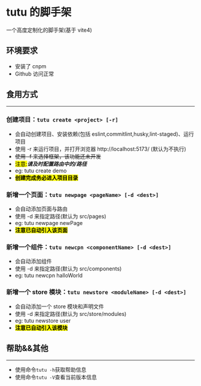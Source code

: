 # tutu 的脚手架

一个高度定制化的脚手架(基于 vite4)

## 环境要求

- 安装了 cnpm
- Github 访问正常

## 食用方式

---

### 创建项目：`tutu create <project> [-r]`

- 会自动创建项目、安装依赖(包括 eslint,commitlint,husky,lint-staged)、运行项目
- 使用 -r 来运行项目，并打开浏览器 http://localhost:5173/ (默认为不执行)
- ~~使用 -f 来选择框架，该功能还未开发~~
- <mark>注意:</mark>**_请及时配置路由中的/路径_**
- eg: tutu create demo
- <mark>**创建完成务必进入项目目录**</mark>

### 新增一个页面：`tutu newpage <pageName> [-d <dest>]`

- 会自动添加页面与路由
- 使用 -d 来指定路径(默认为 src/pages)
- eg: tutu newpage newPage
- <mark>**注意已自动引入该页面**</mark>

### 新增一个组件：`tutu newcpn <componentName> [-d <dest>]`

- 会自动添加组件
- 使用 -d 来指定路径(默认为 src/components)
- eg: tutu newcpn halloWorld

### 新增一个 store 模块：`tutu newstore <moduleName> [-d <dest>]`

- 会自动添加一个 store 模块和声明文件
- 使用 -d 来指定路径(默认为 src/store/modules)
- eg: tutu newstore user
- <mark>**注意已自动引入该模块**</mark>

## 帮助&&其他

---

- 使用命令`tutu -h`获取帮助信息
- 使用命令`tutu -V`查看当前版本信息
